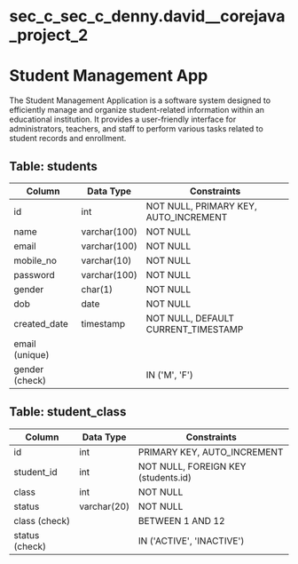 # sec_c_sec_c_denny.david__corejava_project_2
# Student Management App
 The Student Management Application is a software system designed to efficiently manage and organize student-related information within an educational institution. It provides a user-friendly interface for administrators, teachers, and staff to perform various tasks related to student records and enrollment.

## Table: students

| Column       | Data Type     | Constraints                         |
|--------------|---------------|-------------------------------------|
| id           | int           | NOT NULL, PRIMARY KEY, AUTO_INCREMENT |
| name         | varchar(100)  | NOT NULL                            |
| email        | varchar(100)  | NOT NULL                            |
| mobile_no    | varchar(10)   | NOT NULL                            |
| password     | varchar(100)  | NOT NULL                            |
| gender       | char(1)       | NOT NULL                            |
| dob          | date          | NOT NULL                            |
| created_date | timestamp     | NOT NULL, DEFAULT CURRENT_TIMESTAMP |
| email (unique)|               |                                     |
| gender (check)|               | IN ('M', 'F')                       |

## Table: student_class

| Column      | Data Type | Constraints                           |
|-------------|-----------|---------------------------------------|
| id          | int       | PRIMARY KEY, AUTO_INCREMENT           |
| student_id  | int       | NOT NULL, FOREIGN KEY (students.id)   |
| class       | int       | NOT NULL                              |
| status      | varchar(20)| NOT NULL                              |
| class (check)|          | BETWEEN 1 AND 12                     |
| status (check)|         | IN ('ACTIVE', 'INACTIVE')            |
